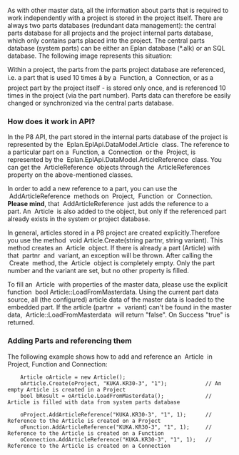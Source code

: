 As with other master data, all the information about parts that is required to work independently with a project is stored in the project itself. There are always two parts databases (redundant data management): the central parts database for all projects and the project internal parts database, which only contains parts placed into the project. The central parts database (system parts) can be either an Eplan database (\*.alk) or an SQL database. The following image represents this situation:


Within a project, the parts from the parts project database are referenced, i.e. a part that is used 10 times â by a  Function, a  Connection, or as a project part by the project itself - is stored only once, and is referenced 10 times in the project (via the part number). Parts data can therefore be easily changed or synchronized via the central parts database.

### How does it work in API?

In the P8 API, the part stored in the internal parts database of the project is represented by the  Eplan.EplApi.DataModel.Article  class. The reference to a particular part on a  Function, a  Connection  or the  Project, is represented by the  Eplan.EplApi.DataModel.ArticleReference  class. You can get the  ArticleReference  objects through the  ArticleReferences  property on the above-mentioned classes.

In order to add a new reference to a part, you can use the  AddArticleReference  methods on  Project,  Function  or  Connection. **Please mind**, that  AddArticleReference  just adds the reference to a part. An  Article  is also added to the object, but only if the referenced part already exists in the system or project database.

In general, articles stored in a P8 project are created explicitly.Therefore you use the method  void Article.Create(string partnr, string variant). This method creates an  Article  object. If there is already a part (Article) with that  partnr  and  variant, an exception will be thrown. After calling the  Create  method, the  Article  object is completely empty. Only the part number and the variant are set, but no other property is filled.

To fill an  Article  with properties of the master data, please use the explicit function  bool Article::LoadFromMasterdata. Using the current part data source, all (the configured) article data of the master data is loaded to the embedded part. If the article (partnr  +  variant) can't be found in the master data,  Article::LoadFromMasterdata  will return "false". On Success "true" is returned.

### Adding Parts and referencing them

The following example shows how to add and reference an  Article  in Project, Function and Connection:


 ``` 
     Article oArticle = new Article();
     oArticle.Create(oProject, "KUKA.KR30-3", "1");            // An empty Article is created in a Project
     bool bResult = oArticle.LoadFromMasterdata();             // Article is filled with data from system parts database
 
     oProject.AddArticleReference("KUKA.KR30-3", "1", 1);      // Reference to the Article is created on a Project
     oFunction.AddArticleReference("KUKA.KR30-3", "1", 1);     // Reference to the Article is created on a Function
     oConnection.AddArticleReference("KUKA.KR30-3", "1", 1);   // Reference to the Article is created on a Connection
 ``` 

